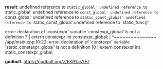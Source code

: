 **result**:
undefined reference to `static_global'
undefined reference to `static_global'
undefined reference to `const_global'
undefined reference to `const_global'
undefined reference to `static_const_global'
undefined reference to `static_const_global'
undefined reference to `static_func()'

error: declaration of 'constexpr' variable 'constexpr_global' is not a definition
    7 | extern constexpr int constexpr_global;
      |                      ^~~~~~~~~~~~~~~~
/app/main.cpp:10:22: error: declaration of 'constexpr' variable 'static_constexpr_global' is not a definition
   10 | extern constexpr int static_constexpr_global;

**godbolt**: https://godbolt.org/z/EK9YasYE7